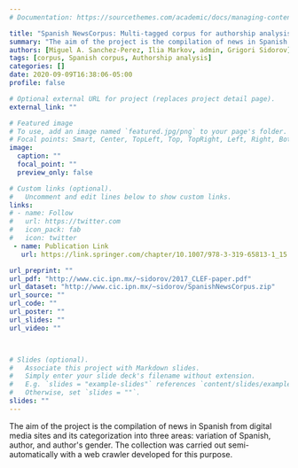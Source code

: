 ```yaml
---
# Documentation: https://sourcethemes.com/academic/docs/managing-content/

title: "Spanish NewsCorpus: Multi-tagged corpus for authorship analysis in Spanish"
summary: "The aim of the project is the compilation of news in Spanish from digital media sites and its categorization into three areas: variation of Spanish, author, and author's gender. The collection was carried out semi-automatically with a web crawler developed for this purpose."
authors: [Miguel A. Sanchez-Perez, Ilia Markov, admin, Grigori Sidorov]
tags: [corpus, Spanish corpus, Authorship analysis]
categories: []
date: 2020-09-09T16:38:06-05:00
profile: false 

# Optional external URL for project (replaces project detail page).
external_link: ""

# Featured image
# To use, add an image named `featured.jpg/png` to your page's folder.
# Focal points: Smart, Center, TopLeft, Top, TopRight, Left, Right, BottomLeft, Bottom, BottomRight.
image:
  caption: ""
  focal_point: ""
  preview_only: false

# Custom links (optional).
#   Uncomment and edit lines below to show custom links.
links:
# - name: Follow
#   url: https://twitter.com
#   icon_pack: fab
#   icon: twitter
 - name: Publication Link
   url: https://link.springer.com/chapter/10.1007/978-3-319-65813-1_15

url_preprint: ""
url_pdf: "http://www.cic.ipn.mx/~sidorov/2017_CLEF-paper.pdf"
url_dataset: "http://www.cic.ipn.mx/~sidorov/SpanishNewsCorpus.zip"
url_source: ""
url_code: ""
url_poster: ""
url_slides: ""
url_video: ""



# Slides (optional).
#   Associate this project with Markdown slides.
#   Simply enter your slide deck's filename without extension.
#   E.g. `slides = "example-slides"` references `content/slides/example-slides.md`.
#   Otherwise, set `slides = ""`.
slides: ""
---
```

The aim of the project is the compilation of news in Spanish from digital media sites and its categorization into three areas: variation of Spanish, author, and author's gender. The collection was carried out semi-automatically with a web crawler developed for this purpose.